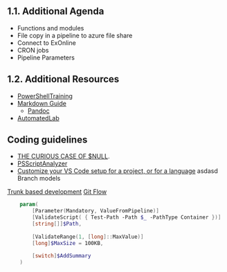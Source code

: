 ## 1.1. Additional Agenda

-	Functions and modules
-	File copy in a pipeline to azure file share
-	Connect to ExOnline
-	CRON jobs
-	Pipeline Parameters

## 1.2. Additional Resources

- [PowerShellTraining](https://github.com/raandree/PowerShellTraining)
- [Markdown Guide](https://www.markdownguide.org/)
  - [Pandoc](https://pandoc.org/)
- [AutomatedLab](https://automatedlab.org/en/latest/)

## Coding guidelines
- [THE CURIOUS CASE OF $NULL](https://evotec.xyz/the-curious-case-of-null-should-be-on-the-left-side-of-equality-comparisons-psscriptanalyzer/#:~:text=The%20only%20way%20to%20reliably,cast%20to%20other%20scalar%20types).
- [PSScriptAnalyzer](https://github.com/PowerShell/PSScriptAnalyzer)
- [Customize your VS Code setup for a project, or for a language](https://www.roboleary.net/vscode/2020/09/17/vscode-workspace-settings.html#:~:text=Typically%2C%20a%20VS%20Code%20%E2%80%9Cworkspace%E2%80%9D%20is%20just%20your,and%20they%20are%20stored%20locally%20in%20%3C%3Cproject%20folder%3E%3E%2F.vscode%2Fsettings.json.)
asdasd
Branch models

[Trunk based development](https://trunkbaseddevelopment.com/)
[Git Flow](https://www.atlassian.com/git/tutorials/comparing-workflows/gitflow-workflow)


```powershell
    param(
        [Parameter(Mandatory, ValueFromPipeline)]
        [ValidateScript( { Test-Path -Path $_ -PathType Container })]
        [string[]]$Path,
                
        [ValidateRange(1, [long]::MaxValue)]
        [long]$MaxSize = 100KB,
        
        [switch]$AddSummary
    )
```
